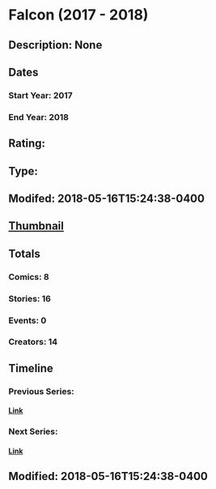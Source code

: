 # Falcon (2017 - 2018)
## Description: None
## Dates
### Start Year: 2017
### End Year: 2018
## Rating: 
## Type: 
## Modifed: 2018-05-16T15:24:38-0400
## [Thumbnail](http://i.annihil.us/u/prod/marvel/i/mg/9/60/5a8c6038bed53.jpg)
## Totals
### Comics: 8
### Stories: 16
### Events: 0
### Creators: 14
## Timeline
### Previous Series: 
#### [Link]()
### Next Series: 
#### [Link]()
## Modified: 2018-05-16T15:24:38-0400